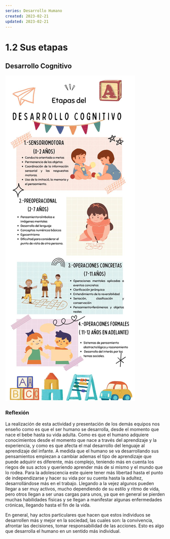 ```yaml
---
series: Desarrollo Humano
created: 2023-02-21
updated: 2023-02-21
---
```


# 1.2 Sus etapas

## Desarrollo Cognitivo

![Desarrollo Cognitivo](./images/desarrollo_cognitivo.jpg)

### Reflexión

La realización de esta actividad y presentación de los demás equipos nos enseño como es que el ser humano se desarrolla, desde el momento que nace el bebe hasta su vida adulta. Como es que el humano adquiere conocimientos desde el momento que nace a través del aprendizaje y la experiencia, y como es que afecta el mal desarrollo del lenguaje al aprendizaje del infante. A medida que el humano se va desarrollando sus pensamientos empiezan a cambiar ademas el tipo de aprendizaje que puede adquirir es diferente, más complejo, teniendo más en cuenta los riegos de sus actos y queriendo aprender más de si mismo y el mundo que lo rodea. Para la adolescencia este quiere tener más libertad hasta el punto de independizarse y hacer su vida por su cuenta hasta la adultez, desarrollándose más en el trabajo. Llegando a la vejez algunos pueden llegar a ser muy activos, mucho dependiendo de su estilo y ritmo de vida, pero otros llegan a ser unas cargas para unos, ya que en general se pierden muchas habilidades físicas y se llegan a manifestar algunas enfermedades crónicas, llegando hasta el fin de la vida.

En general, hay actos particulares que hacen que estos individuos se desarrollen más y mejor en la sociedad, las cuales son: la convivencia, afrontar las decisiones, tomar responsabilidad de las acciones. Esto es algo que desarrolla el humano en un sentido más individual.
